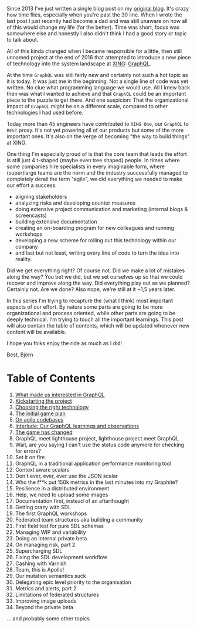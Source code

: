 ---
---
Since 2013 I've just written a single blog post on my [original blog](http://www.bjro.de). It's
crazy how time flies, especially when you're past the 30 line. When I wrote the last post I just recently had become a dad and was still unaware on how all of this would change my life (for the better). Time was short, focus was somewhere else and honestly I also didn't think I had a good story or topic to talk about.

All of this kinda changed when I became responsible for a little, then still unnamed project at the end of 2016 that attempted to introduce a new piece of technology into the system landscape at [XING](https://www.xing.com): [GraphQL](https://graphql.org). 

At the time `GraphQL` was still fairly new and certainly not such a hot topic as it is today. 
It was just me in the beginning. Not a single line of code was yet written. No clue what 
programming language we would use. All I knew back then was what I wanted to achieve and that `GraphQL` could be an important piece to the puzzle to get there. And one suspicion: That the organizational impact of `GraphQL` might be on a different scale, compared to other technologies I had used before.

Today more than 45 engineers have contributed to `XING One`, our `GraphQL` to `REST` proxy. It's not yet powering all of our products but some of the more important ones. It's also on the verge of becoming "the way to build things" at XING. 

One thing I'm especially proud of is that the core team that leads the effort is still just 4 t-shaped (maybe even tree shaped) people. In times where some companies hire specialists in every imaginable form, where (super)large teams are the norm and the industry successfully managed to completely derail the term "agile", we did everything we needed to make our effort a success: 

* aligning stakeholders
* analyzing risks and developing counter measures
* doing extensive project communication and marketing (internal blogs & screencasts)
* building extensive documentation 
* creating an on-boarding program for new colleagues and running workshops
* developing a new scheme for rolling out this technology within our company 
* and last but not least, writing every line of code to turn the idea into reality.

Did we get everything right? Of course not. Did we make a lot of mistakes along the way? You bet we did, but we set ourselves up so that we could recover and improve along the way. Did everything play out as we planned? Certainly not. Are we done? Also nope, we're still at it ~1,5 years later.

In this series I'm trying to recapture the (what I think) most important aspects of our effort. By nature some parts
are going to be more organizational and process oriented, while other parts are going to be deeply technical. I'm trying to touch all the important learnings. This post will also contain the table of contents, which will be updated whenever new content will be available.

I hope you folks enjoy the ride as much as I did!

Best,
Björn

# Table of Contents
1. [What made us interested in GraphQL](/what-made-us-interested-in-graphql/)
2. [Kickstarting the project](/kickstarting-the-project/)
3. [Choosing the right technology](/choosing-the-right-technology/)
4. [The initial game plan](/the-game-plan)
5. [On agile codebases](/on-agile-codebases/)
6. [Interlude: Our GraphQL learnings and observations](/graphql-retro/)
7. [The game has changed](/the-game-has-changed/)
8. GraphQL meet lighthouse project, lighthouse project meet GraphQL
9. Wait, are you saying I can't use the status code anymore for checking for errors?
10. Set it on fire
11. GraphQL in a traditional application performance monitoring tool
12. Context aware scalars
13. Don't ever, ever, ever use the JSON scalar
14. Who the f**k put 150k metrics in the last minutes into my Graphite?
15. Resilience in a distributed environment
16. Help, we need to upload some images
17. Documentation first, instead of an afterthought
18. Getting crazy with SDL
19. The first GraphQL workshops
20. Federated team structures aka building a community
21. First field test for pure SDL schemas
22. Managing WIP and variability
23. Doing an internal private beta
24. On managing risk, part 2
25. Supercharging SDL
26. Fixing the SDL development workflow
27. Cashing with Varnish
28. Team, this is Apollo!
29. Our mutation semantics suck
30. Delegating epic level priority to the organisation
31. Metrics and alerts, part 2
32. Limitations of federated structures
33. Improving image uploads
34. Beyond the private beta

... and probably some other topics